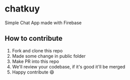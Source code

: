 # chatkuy
Simple Chat App made with Firebase 

## How to contribute
1. Fork and clone this repo
2. Made some change in public folder
3. Make PR into this repo
4. We'll review your codebase, if it's good it'll be merged
5. Happy contribute :smile:
